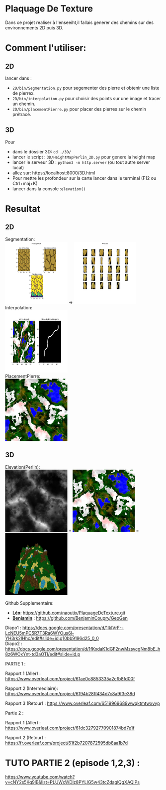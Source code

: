 # Plaquage De Texture
Dans ce projet realiser à l'enseeiht,il fallais generer des chemins sur des environnements 2D puis 3D.
  
# Comment l'utiliser:  
## 2D  
lancer dans :  
- `2D/bin/Segmentation.py` pour segementer des pierre et obtenir une liste de pierrex.  
- `2D/bin/interpolation.py` pour choisir des points sur une image et tracer un chemin.  
- `2D/bin/placementPierre.py` pour placer des pierres sur le chemin prétracé.  
## 3D  
Pour 
- dans le dossier 3D: `cd ./3D/`
- lancer le script : `3D/HeightMapPerlin_2D.py` pour genere la height map
- lancer le serveur 3D : `python3 -m http.server` (ou tout autre server local)
- allez sur: https://localhost:8000/3D.html
- Pour mettre les profondeur sur la carte lancer dans le terminal (F12 ou Ctrl+maj+K)
- lancer dans la console :`elevation()`

# Resultat  
## 2D
Segmentation:  
<img src="2D/Resultat/Segmentation/segmentation.png" height="200" width="200" /> ->
<img src="2D/Resultat/Segmentation/Pierres_Rep_1_Edge_1.png" height="200" width="200" />  
Interpolation:  
<img src="2D/Resultat/Interpolation/chemin.png" height="200" width="200" />  
PlacementPierre:  
<img src="2D/Resultat/placementPierre/final.png" height="200" width="200" />  

## 3D
Elevation(Perlin):  
<img src="3D/threejs/assets/images/perlin.png" height="200" width="200" /> +
<img src="3D/threejs/assets/images/texture_finale.png" height="200" width="200" /> =  
<img src="example.png" height="200" width="200" />

Github Supplementaire:
- **[Léo](https://github.com/naoutix/)**: https://github.com/naoutix/PlaquageDeTexture.git
- **[Benjamin](https://github.com/BenjaminCoupry/)** : https://github.com/BenjaminCoupry/GeoGen  

Diapo1 : https://docs.google.com/presentation/d/1IkIVrF--LcNEU5mPC5R7T3Ra6WYOus6l-YH3rk2IHhc/edit#slide=id.g10bb9196d25_0_0  
Diapo2 : https://docs.google.com/presentation/d/1fKxdaK1dGF2nwMzsvcgNm8bE_h8z6WOxYnt-td3aOTI/edit#slide=id.p  

PARTIE 1 :

  Rapport 1 (Aller)        : https://www.overleaf.com/project/61ae0c8853335a2cfb8fd00f

  Rapport 2 (Intermediaire): https://www.overleaf.com/project/6194b28ff434d7c8a9f3e38d

  Rapport 3 (Retour)       : https://www.overleaf.com/6519969689wwqktmtwxvyp

Partie 2 : 

  Rapport 1 (Aller)        : https://www.overleaf.com/project/61dc32792770901874bd7e1f
  
  Rapport 2 (Retour)       : https://fr.overleaf.com/project/61f2b7207872595db8aa1b7d

# TUTO PARTIE 2 (episode 1,2,3) :  
https://www.youtube.com/watch?v=cNY2s5Kq9lE&list=PLUWxWDlz8PYLIG5w43tcZdaglQgXAQIPs
